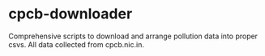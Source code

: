 # cpcb-downloader
Comprehensive scripts to download and arrange pollution data into proper csvs. All data collected from cpcb.nic.in.

